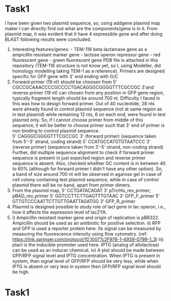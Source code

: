 # Task1
I have been given two plasmid sequence, so, using addgene plasmid map maker I can directly find out what are the components/gene is 
in it. From plasmid map, it was evident that it have 4 expressible gene and after doing BLAST following results were concluded. 
1. Interesting features/genes: - TEM-116 beta lactamase gene as a ampicillin resistant marker gene
                               - lactose operon repressor gene
                               - red fluorescent gene
                               - green fluorescent gene
    PDB file is attached in this repository (TEM-116 structure is not know yet, so I, using Modeller, did homology modelling taking TEM-1
    as a reference).
Primers are designed specific for GFP gene with 3' end ending with G/C 
2. Forward primer (19 nt) should be choosen from  5' CGCCGCAAACCCCGCCCCTGACAGGGCGGGGTTTCGCCGC 3'and reverse primer (19 nt) 
can chosen from any position in GFP gene region, typically fragment length should be around 700 nt. 
Difficulty I faced in this was how to design forward primer. Out of 40 nucleotide, 28 nts were already found in control plasmid sequence
(not at same region as in test plasmid) while remaining 12 nts, 6 on each end, were found in test plasmid only. So, if I cannot choose 
primer from middle of this sequence, it will be better to choose primer such that 3' end of primer is non binding to control plasmid 
sequence.  
   5' CAGGGCGGGGTTTCGCCGC 3' (forward primer) (sequence taken from 5'-3' strand, coding strand)
   5' CCATGCCATGTGTAATCCC 3' (reverse primer) (sequence taken from 3'-5' strand, non-coding strand)   
Further, did multiple sequence alignment to check if forward primer sequence is present in just expected region and reverse primer 
sequence is absent. Also, checked whether GC content is in between 40 to 60% (although for forward primer I didn't have any other option).
So, a band of size around 700 nt will be observed in agarose gel in case of cell colony containing test plasmid sequence, while in case of 
control plasmid there will be no band, apart from primer dimers.
3. From the plasmid map,
   5' CCTGATACAGAT 3' pTrcHis_rev_primer; pBAD_rev_primer
   5' GGTCCTTCTTGAGTTTGTAAC 3' GFP_F_primer
   5' GTTGTCCCAATTCTTGTTGAATTAGATGG 3' GFP_R_primer
4. Plasmid is designed possible to study role of lacI gene in lac operon, i.e., how it affects the expression level of lacZYA. 
5. i)  Ampicillin resistant marker gene and origin of replication is pBR322. Ampicillin should be used as an antibiotic for positive 
       selection.
  ii)  RFP and GFP is used a reporter protein here. Its signal can be measured by measuring the fluorescence intensity using flow 
       cytometry. (ref: https://link.springer.com/protocol/10.1007%2F978-1-4939-0799-1_3)
 iii)  placI is the inducible promoter used here. IPTG (analog of allolactose) can be used as an inducer chemical.
  iv)  A plot should be made between GFP/RFP signal level and IPTG concentration.
       When IPTG is present in system, then signal level of GFP/RFP should be very less, while when IPTG is absent or very less in system 
       then GFP/RFP signal level should be high.
       
# Task1
